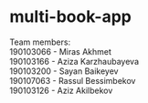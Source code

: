 # multi-book-app

Team members:\
190103066 - Miras Akhmet\
190103166 - Aziza Karzhaubayeva\
190103200 - Sayan Baikeyev\
190107063 - Rassul Bessimbekov\
190103126 - Aziz Akilbekov
